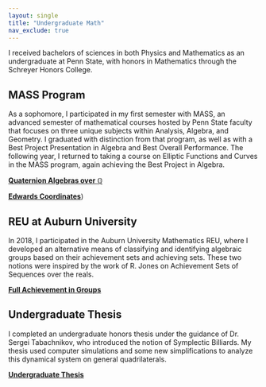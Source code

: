 ```yaml
---
layout: single
title: "Undergraduate Math"
nav_exclude: true
---
```


I received bachelors of sciences in both Physics and Mathematics as an undergraduate at Penn State, with honors in Mathematics through the Schreyer Honors College. 

## MASS Program

As a sophomore, I participated in my first semester with MASS, an advanced semester of mathematical courses hosted by Penn State faculty that focuses on three unique subjects within Analysis, Algebra, and Geometry. I graduated with distinction from that program, as well as with a Best Project Presentation in Algebra and Best Overall Performance. The following year, I returned to taking a course on Elliptic Functions and Curves in the MASS program, again achieving the Best Project in Algebra. ​

[**Quaternion Algebras over $\mathbb{Q}$**](/my_assets/documents/Quaternion%20Algebras.pdf)

[**Edwards Coordinates**](/my_assets/documents/Edward%20Coordinates.pdf))

## REU at Auburn University

In 2018, I participated in the Auburn University Mathematics REU, where I developed an alternative means of classifying and identifying algebraic groups based on their achievement sets and achieving sets. These two notions were inspired by the work of R. Jones on Achievement Sets of Sequences over the reals.

[**Full Achievement in Groups**](/my_assets/documents/Full%20Achievement.pdf)

## Undergraduate Thesis

I completed an undergraduate honors thesis under the guidance of Dr. Sergei Tabachnikov, who introduced the notion of Symplectic Billiards. My thesis used computer simulations and some new simplifications to analyze this dynamical system on general quadrilaterals. 

[**Undergraduate Thesis**](/my_assets/documents/Undergraduate_Thesis.pdf)

